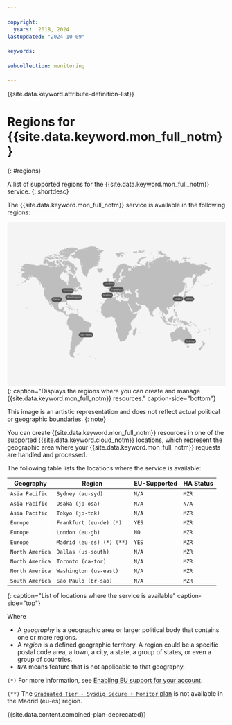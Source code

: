 ```yaml
---

copyright:
  years:  2018, 2024
lastupdated: "2024-10-09"

keywords: 

subcollection: monitoring

---
```


{{site.data.keyword.attribute-definition-list}}


# Regions for {{site.data.keyword.mon_full_notm}}
{: #regions}

A list of supported regions for the {{site.data.keyword.mon_full_notm}} service.
{: shortdesc}

The {{site.data.keyword.mon_full_notm}} service is available in the following regions:

![The image shows the locations where the {{site.data.keyword.mon_full_notm}} service is available.](images/Cloud-Monitoring-02-Locations.svg){: caption="Displays the regions where you can create and manage {{site.data.keyword.mon_full_notm}} resources." caption-side="bottom"}

This image is an artistic representation and does not reflect actual political or geographic boundaries.
{: note}

You can create {{site.data.keyword.mon_full_notm}} resources in one of the supported {{site.data.keyword.cloud_notm}} locations, which represent the geographic area where your {{site.data.keyword.mon_full_notm}} requests are handled and processed.


The following table lists the locations where the service is available:

| Geography             | Region                   | EU-Supported | HA Status |
|-----------------------|--------------------------|--------------|-----------|
| `Asia Pacific`        | `Sydney (au-syd)`        | `N/A`        | `MZR`     |
| `Asia Pacific`        | `Osaka (jp-osa)`         | `N/A`        | `N/A`     |
| `Asia Pacific`        | `Tokyo (jp-tok)`         | `N/A`        | `MZR`     |
| `Europe`              | `Frankfurt (eu-de) (*)`  | `YES`        | `MZR`     |
| `Europe`              | `London (eu-gb)`         | `NO`         | `MZR`     |
| `Europe`              | `Madrid (eu-es) (*) (**)`     | `YES`        | `MZR`     |
| `North America`       | `Dallas (us-south)`      | `N/A`        | `MZR`     |
| `North America`       | `Toronto (ca-tor)`       | `N/A`        | `MZR`     |
| `North America`       | `Washington (us-east)`   | `N/A`        | `MZR`     |
| `South America`       | `Sao Paulo (br-sao)`     | `N/A`        | `MZR`     |
{: caption="List of locations where the service is available" caption-side="top"}

Where
* A *geography* is a geographic area or larger political body that contains one or more regions.
* A *region* is a defined geographic territory. A region could be a specific postal code area, a town, a city, a state, a group of states, or even a group of countries.
* `N/A` means feature that is not applicable to that geography.

`(*)` For more information, see [Enabling EU support for your account](/docs/account?topic=account-eu-supported).

`(**)` The [`Graduated Tier - Sysdig Secure + Monitor` plan](/docs/monitoring?topic=monitoring-service_plans) is not available in the Madrid (eu-es) region.

{{site.data.content.combined-plan-deprecated}}
